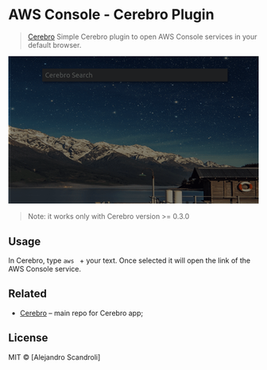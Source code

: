 # AWS Console - Cerebro Plugin

> [Cerebro](http://www.cerebroapp.com) Simple Cerebro plugin to open AWS Console services in your default browser.

![](screenshot.gif)

> Note: it works only with Cerebro version >= 0.3.0

## Usage

In Cerebro, type `aws ` + your text. 
Once selected it will open the link of the AWS Console service.


## Related

- [Cerebro](http://github.com/KELiON/cerebro) – main repo for Cerebro app;

## License

MIT © [Alejandro Scandroli]
